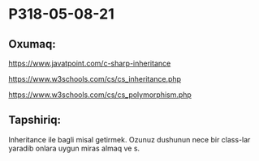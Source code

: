 # P318-05-08-21

## Oxumaq:

https://www.javatpoint.com/c-sharp-inheritance

https://www.w3schools.com/cs/cs_inheritance.php

https://www.w3schools.com/cs/cs_polymorphism.php

## Tapshiriq:

Inheritance ile bagli misal getirmek. Ozunuz dushunun nece bir class-lar yaradib onlara uygun miras almaq ve s.
